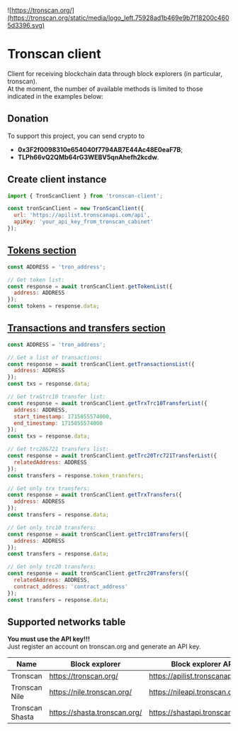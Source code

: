 ![https://tronscan.org/](https://tronscan.org/static/media/logo_left.75928ad1b469e9b7f18200c4605d3396.svg)

# Tronscan client

Client for receiving blockchain data through block explorers (in particular, tronscan).  
At the moment, the number of available methods is limited to those indicated in the examples below:

## Donation

To support this project, you can send crypto to

- **0x3F2f0098310e654040f7794AB7E44Ac48E0eaF7B**;
- **TLPh66vQ2QMb64rG3WEBV5qnAhefh2kcdw**.

## Create client instance

```javascript
import { TronScanClient } from 'tronscan-client';

const tronScanClient = new TronScanClient({
  url: 'https://apilist.tronscanapi.com/api',
  apiKey: 'your_api_key_from_tronscan_cabinet'
});
```

## [Tokens section](https://docs.tronscan.org/api-endpoints/tokens)

```javascript
const ADDRESS = 'tron_address';

// Get token list:
const response = await tronScanClient.getTokenList({
  address: ADDRESS
});
const tokens = response.data;
```

## [Transactions and transfers section](https://docs.tronscan.org/api-endpoints/transactions-and-transfers)

```javascript
const ADDRESS = 'tron_address';

// Get a list of transactions:
const response = await tronScanClient.getTransactionsList({
  address: ADDRESS
});
const txs = response.data;

// Get trx&trc10 transfer list:
const response = await tronScanClient.getTrxTrc10TransferList({
  address: ADDRESS,
  start_timestamp: 1715855574000,
  end_timestamp: 1715855574000
});
const txs = response.data;

// Get trc20&721 transfers list:
const response = await tronScanClient.getTrc20Trc721TransferList({
  relatedAddress: ADDRESS
});
const transfers = response.token_transfers;

// Get only trx transfers:
const response = await tronScanClient.getTrxTransfers({
  address: ADDRESS
});
const transfers = response.data;

// Get only trc10 transfers:
const response = await tronScanClient.getTrc10Transfers({
  address: ADDRESS
});
const transfers = response.data;

// Get only trc20 transfers:
const response = await tronScanClient.getTrc20Transfers({
  relatedAddress: ADDRESS,
  contract_address: 'contract_address'
});
const transfers = response.data;
```

## Supported networks table

**You must use the API key!!!**  
Just register an account on tronscan.org and generate an API key.

| **Name**        | **Block explorer**           | Block explorer API url               |
| --------------- | ---------------------------- | ------------------------------------ |
| Tronscan        | https://tronscan.org/        | https://apilist.tronscanapi.com/api  |
| Tronscan Nile   | https://nile.tronscan.org/   | https://nileapi.tronscan.org/api/new |
| Tronscan Shasta | https://shasta.tronscan.org/ | https://shastapi.tronscan.org/api    |
